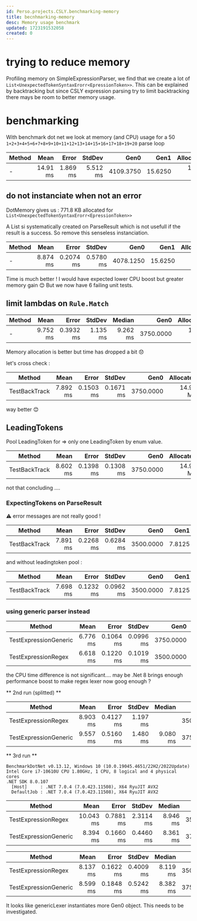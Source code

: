 ```yaml
---
id: Perso.projects.CSLY.benchmarking-memory
title: becnhmarking-memory
desc: Memory usage benchmark
updated: 1723191532058
created: 0
---
```

# trying to reduce memory

Profiling memory on SimpleExpressionParser, we find that we create a lot of `List<UnexpectedTokenSyntaxErorr<EpressionToken>>`. This can be explained by backtracking but since CSLY expression parsing try to limit backtracking there mays be room to better memory usage.

# benchmarking

With benchmark dot net we look at memory (and CPU) usage for a 50 `1+2+3+4+5+6+7+8+9+10+11+12+13+14+15+16+17+18+19+20` parse loop

| Method        | Mean     | Error    | StdDev   | Gen0      | Gen1    | Allocated |
|-------------- |---------:|---------:|---------:|----------:|--------:|----------:|
| - | 14.91 ms | 1.869 ms | 5.512 ms | 4109.3750 | 15.6250 |  16.42 MB |





## do not instanciate when not an error

DotMemory gives us : 771.8 KB allocated for `List<UnexpectedTokenSyntaxErorr<EpressionToken>>`

A List si systematically created on ParseResult which is not usefull if the result is a success. So remove this senseless instanciation.


| Method        | Mean     | Error     | StdDev    | Gen0      | Gen1    | Allocated |
|-------------- |---------:|----------:|----------:|----------:|--------:|----------:|
| - | 8.874 ms | 0.2074 ms | 0.5780 ms | 4078.1250 | 15.6250 |  16.28 MB |


Time is much better ! 
I would have expected lower CPU boost but greater memory gain 😊
But we now have 6 failing unit tests.


## limit lambdas on `Rule.Match` 

| Method        | Mean     | Error     | StdDev   | Median   | Gen0      | Allocated |
|-------------- |---------:|----------:|---------:|---------:|----------:|----------:|
| - | 9.752 ms | 0.3932 ms | 1.135 ms | 9.262 ms | 3750.0000 |  14.99 MB |

Memory allocation is better but time has dropped a bit 😞

let's cross check : 

| Method        | Mean     | Error     | StdDev    | Gen0      | Allocated |
|-------------- |---------:|----------:|----------:|----------:|----------:|
| TestBackTrack | 7.892 ms | 0.1503 ms | 0.1671 ms | 3750.0000 |  14.99 MB |

way better 😊

## LeadingTokens

Pool LeadingToken for <T> => only one LeadingToken by enum value.

| Method        | Mean     | Error     | StdDev    | Gen0      | Allocated |
|-------------- |---------:|----------:|----------:|----------:|----------:|
| TestBackTrack | 8.602 ms | 0.1398 ms | 0.1308 ms | 3750.0000 |  14.99 MB |

not that concluding ....



### ExpectingTokens on ParseResult

⚠️ error messages are not really good !

| Method        | Mean     | Error     | StdDev    | Gen0      | Gen1   | Allocated |
|-------------- |---------:|----------:|----------:|----------:|-------:|----------:|
| TestBackTrack | 7.891 ms | 0.2268 ms | 0.6284 ms | 3500.0000 | 7.8125 |  13.99 MB |

and without  leadingtoken pool : 

| Method        | Mean     | Error     | StdDev    | Gen0      | Gen1   | Allocated |
|-------------- |---------:|----------:|----------:|----------:|-------:|----------:|
| TestBackTrack | 7.698 ms | 0.1232 ms | 0.0962 ms | 3500.0000 | 7.8125 |  13.99 MB |

### using generic parser instead 
| Method                | Mean     | Error     | StdDev    | Gen0      | Gen1   | Allocated |
|---------------------- |---------:|----------:|----------:|----------:|--------|-----------:|
| TestExpressionGeneric | 6.776 ms | 0.1064 ms | 0.0996 ms | 3750.0000 |        |  15.01 MB |
| TestExpressionRegex   | 6.618 ms | 0.1220 ms | 0.1019 ms | 3500.0000 | 7.8125 |  13.99 MB |

the CPU time difference is not significant.... may be .Net 8 brings enough performance boost to make regex lexer now goog enough ?

** 2nd run (splitted) **

| Method              | Mean     | Error     | StdDev   | Median | Gen0      | Gen1    | Allocated |
|-------------------- |---------:|----------:|---------:|---:|-------:|--------:|----------:|
| TestExpressionRegex | 8.903 ms | 0.4127 ms | 1.197 ms | | 3500.0000 | 15.6250 |  13.99 MB |
| TestExpressionGeneric | 9.557 ms | 0.5160 ms | 1.480 ms | 9.080 ms | 3750.0000 | | 15.01 MB |



** 3rd run **
```
BenchmarkDotNet v0.13.12, Windows 10 (10.0.19045.4651/22H2/2022Update)
Intel Core i7-10610U CPU 1.80GHz, 1 CPU, 8 logical and 4 physical cores
.NET SDK 8.0.107
  [Host]     : .NET 7.0.4 (7.0.423.11508), X64 RyuJIT AVX2
  DefaultJob : .NET 7.0.4 (7.0.423.11508), X64 RyuJIT AVX2
```

| Method                | Mean      | Error     | StdDev    | Median   | Gen0      | Gen1    | Allocated |
|---------------------- |----------:|----------:|----------:|---------:|----------:|--------:|----------:|
| TestExpressionRegex   | 10.043 ms | 0.7881 ms | 2.3114 ms | 8.946 ms | 3500.0000 | 15.6250 |  13.99 MB |
| TestExpressionGeneric |  8.394 ms | 0.1660 ms | 0.4460 ms | 8.361 ms | 3750.0000 |       - |  15.01 MB |

| Method                | Mean     | Error     | StdDev    | Median   | Gen0      | Gen1    | Allocated |
|---------------------- |---------:|----------:|----------:|---------:|----------:|--------:|----------:|
| TestExpressionRegex   | 8.137 ms | 0.1622 ms | 0.4009 ms | 8.119 ms | 3500.0000 | 15.6250 |  13.99 MB |
| TestExpressionGeneric | 8.599 ms | 0.1848 ms | 0.5242 ms | 8.382 ms | 3757.8125 |       - |  15.01 MB |

It looks like genericLexer instantiates more Gen0 object. This needs to be investigated.